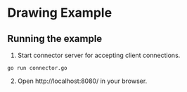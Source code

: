 # Drawing Example

## Running the example

1. Start connector server for accepting client connections.
```shell
go run connector.go
```
2. Open http://localhost:8080/ in your browser.